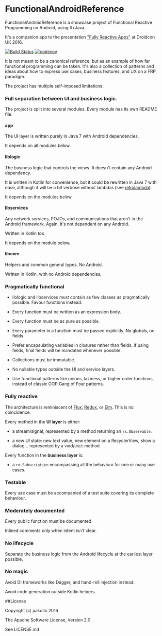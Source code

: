 # FunctionalAndroidReference

FunctionalAndroidReference is a showcase project of Functional Reactive Programming on Android, using RxJava.

It's a companion app to the presentation ["Fully Reactive Apps"](https://speakerdeck.com/pakoito/fully-reactive-apps) at Droidcon UK 2016.

[![Build Status](https://travis-ci.org/pakoito/FunctionalAndroidReference.svg?branch=master)](https://travis-ci.org/pakoito/FunctionalAndroidReference) [![codecov](https://codecov.io/gh/pakoito/FunctionalAndroidReference/branch/master/graph/badge.svg)](https://codecov.io/gh/pakoito/FunctionalAndroidReference)

It is not meant to be a canonical reference, but as an example of how far functional programming can be taken. It's also a collection of patterns and ideas about how to express use cases, business features, and UX on a FRP paradigm.

The project has multiple self-imposed limitations:

### Full separation between UI and business logic.

The project is split into several modules. Every module has its own README file.

#### app

The UI layer is written purely in Java 7 with Android dependencies.

It depends on all modules below.

#### liblogic

The business logic that controls the views. It doesn't contain any Android dependency.

It is written in Kotlin for convenience, but it could be rewritten in Java 7 with ease, although it will be a bit verbose without lambdas (see [retrolambda](https://github.com/orfjackal/retrolambda)).

It depends on the modules below.

#### libservices

Any network services, POJOs, and communications that aren't in the Android framework. Again, it's not dependent on any Android.

Written in Kotlin too.

It depends on the module below.

#### libcore

Helpers and common general types. No Android.

Written in Kotlin, with no Android dependencies.

### Pragmatically functional

* liblogic and libservices must contain as few classes as pragmatically possible. Favour functions instead.

* Every function must be written as an expression body.

* Every function must be as pure as possible.

* Every parameter in a function must be passed explicitly. No globals, no fields.

* Prefer encapsulating variables in closures rather than fields. If using fields, final fields will be mandated whenever possible.

* Collections must be immutable.

* No nullable types outside the UI and service layers.

* Use functional patterns like unions, laziness, or higher order functions, instead of classic OOP Gang of Four patterns.

### Fully reactive

The architecture is reminiscent of [Flux](https://facebook.github.io/flux/docs/overview.html), [Redux](http://redux.js.org/), or [Elm](https://guide.elm-lang.org/architecture/). This is no coincidence.

Every method in the **UI layer** is either:

* a stream/signal, represented by a method returning an `rx.Observable`.

* a new UI state: new text value, new element on a RecyclerView, show a dialog... represented by a void/`Unit` method.

Every function in the **business layer** is:

* a `rx.Subscription` encompassing all the behaviour for one or many use cases.

### Testable

Every use case must be accompanied of a test suite covering its complete behaviour.

### Moderately documented

Every public function must be documented.

Inlined comments only when intent isn't clear.

### No lifecycle

Separate the business logic from the Android lifecycle at the earliest layer possible.

### No magic

Avoid DI frameworks like Dagger, and hand-roll injection instead.

Avoid code generation outside Kotlin helpers.

##License

Copyright (c) pakoito 2016

The Apache Software License, Version 2.0

See LICENSE.md
